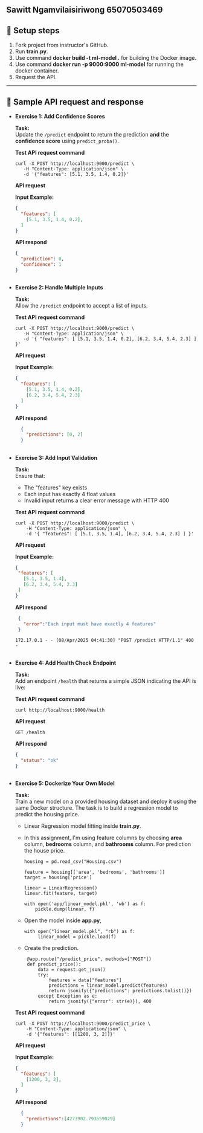 ## Sawitt Ngamvilaisiriwong 65070503469

## 🔹 Setup steps
1. Fork project from instructor's GitHub.
2. Run **train.py**.
3. Use command **docker build -t ml-model .** for building the Docker image.
4. Use command **docker run -p 9000:9000 ml-model** for running the docker container.
5. Request the API.

---

## 🔹 Sample API request and response
- **Exercise 1: Add Confidence Scores**
  
  **Task:**  
Update the `/predict` endpoint to return the prediction **and** the **confidence score** using `predict_proba()`.

  **Test API request command**

      curl -X POST http://localhost:9000/predict \
         -H "Content-Type: application/json" \
         -d '{"features": [5.1, 3.5, 1.4, 0.2]}'

  **API request**

  **Input Example:**
  ```json
  {
    "features": [
      [5.1, 3.5, 1.4, 0.2],
    ]
  }
  ```

  **API respond**
  ```json
  {
    "prediction": 0,
    "confidence": 1
  }
  ```
##   
- **Exercise 2: Handle Multiple Inputs**

  **Task:**  
Allow the `/predict` endpoint to accept a list of inputs.

  **Test API request command**

      curl -X POST http://localhost:9000/predict \
         -H "Content-Type: application/json" \
         -d '{ "features": [ [5.1, 3.5, 1.4, 0.2], [6.2, 3.4, 5.4, 2.3] ] }'

  **API request**

  **Input Example:**
  ```json
  {
    "features": [
      [5.1, 3.5, 1.4, 0.2],
      [6.2, 3.4, 5.4, 2.3]
    ]
  }
  ```

  **API respond**
  ```json
    {
      "predictions": [0, 2]
    }
    ``` 
##
- **Exercise 3: Add Input Validation**

  **Task:**  
  Ensure that:
  - The "features" key exists
  - Each input has exactly 4 float values
  - Invalid input returns a clear error message with HTTP 400
 
  **Test API request command**

      curl -X POST http://localhost:9000/predict \
          -H "Content-Type: application/json" \
          -d '{ "features": [ [5.1, 3.5, 1.4], [6.2, 3.4, 5.4, 2.3] ] }'

  **API request**

  **Input Example:**
   ```json
  {
    "features": [
      [5.1, 3.5, 1.4],
      [6.2, 3.4, 5.4, 2.3]
    ]
  }
  ```

  **API respond**
   ```json
    {
      "error":"Each input must have exactly 4 features"
    }
    ``` 
      172.17.0.1 - - [08/Apr/2025 04:41:30] "POST /predict HTTP/1.1" 400 -
  
##
- **Exercise 4: Add Health Check Endpoint**

  **Task:**  
Add an endpoint `/health` that returns a simple JSON indicating the API is live:

  **Test API request command**
  
      curl http://localhost:9000/health

  **API request**
  
      GET /health

  **API respond**
    ```json
    {
      "status": "ok"
    }
    ``` 
##
- **Exercise 5: Dockerize Your Own Model**
  
  **Task:**  
Train a new model on a provided housing dataset and deploy it using the same Docker structure. The task is to build a regression model to predict the housing price.

  - Linear Regression model fitting inside **train.py**.
  - In this assignment, I'm using feature columns by choosing **area** column, **bedrooms** column, and **bathrooms** column. For prediction the house price.

        housing = pd.read_csv("Housing.csv")
        
        feature = housing[['area', 'bedrooms', 'bathrooms']]
        target = housing['price']
        
        linear = LinearRegression()
        linear.fit(feature, target)
        
        with open('app/linear_model.pkl', 'wb') as f:
            pickle.dump(linear, f)
    
   - Open the model inside **app.py**,

         with open("linear_model.pkl", "rb") as f:
              linear_model = pickle.load(f)
     
   - Create the prediction.
     
          @app.route("/predict_price", methods=["POST"])
          def predict_price():
              data = request.get_json()
              try:
                  features = data["features"]
                  predictions = linear_model.predict(features)
                  return jsonify({"predictions": predictions.tolist()})
              except Exception as e:
                  return jsonify({"error": str(e)}), 400
     
   **Test API request command**

      curl -X POST http://localhost:9000/predict_price \
          -H "Content-Type: application/json" \
          -d '{"features": [[1200, 3, 2]]}'
  
  **API request**

  **Input Example:**
  ```json
  {
    "features": [
      [1200, 3, 2],
    ]
  }
  ```

  **API respond**
    ```json
      {
        "predictions":[4273902.793559029]
      }
    ``` 
  

